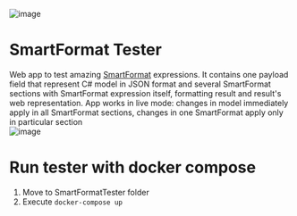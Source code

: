 ![image](https://user-images.githubusercontent.com/31734807/227035937-7cda49ad-38f5-46b3-b885-7f87fc928774.png)
# SmartFormat Tester
Web app to test amazing [SmartFormat](https://github.com/axuno/SmartFormat) expressions. It contains one payload field that represent C# model in JSON format and several SmartFormat sections with SmartFormat expression itself, formatting result and result's web representation. App works in live mode: changes in model immediately apply in all SmartFormat sections, changes in one SmartFormat apply only in particular section  
![image](https://user-images.githubusercontent.com/31734807/227117655-01cc80c3-424c-46d4-8d03-4c49711f9d9c.png)

# Run tester with docker compose
1. Move to SmartFormatTester folder
2. Execute `docker-compose up`
